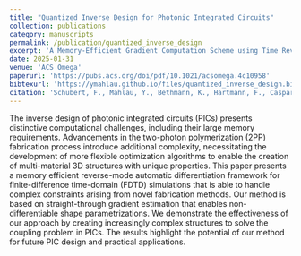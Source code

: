 ```yaml
---
title: "Quantized Inverse Design for Photonic Integrated Circuits"
collection: publications
category: manuscripts
permalink: /publication/quantized_inverse_design
excerpt: 'A Memory-Efficient Gradient Computation Scheme using Time Reversibility of Maxwells equations'
date: 2025-01-31
venue: 'ACS Omega'
paperurl: 'https://pubs.acs.org/doi/pdf/10.1021/acsomega.4c10958'
bibtexurl: 'https://ymahlau.github.io/files/quantized_inverse_design.bib'
citation: 'Schubert, F., Mahlau, Y., Bethmann, K., Hartmann, F., Caspary, R., Munderloh, M., ... & Rosenhahn, B. (2025). Quantized inverse design for photonic integrated circuits. ACS omega, 10(5), 5080-5086'
---
```

The inverse design of photonic integrated circuits (PICs) presents distinctive computational challenges, including their large memory requirements. 
Advancements in the two-photon polymerization (2PP) fabrication process introduce additional complexity, necessitating the development of more flexible optimization algorithms to enable the creation of multi-material 3D structures with unique properties. 
This paper presents a memory efficient reverse-mode automatic differentiation framework for finite-difference time-domain (FDTD) simulations that is able to handle complex constraints arising from novel fabrication methods. 
Our method is based on straight-through gradient estimation that enables non-differentiable shape parametrizations. 
We demonstrate the effectiveness of our approach by creating increasingly complex structures to solve the coupling problem in PICs. 
The results highlight the potential of our method for future PIC design and practical applications.
